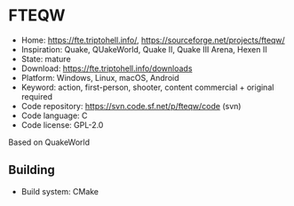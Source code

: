 # FTEQW

- Home: https://fte.triptohell.info/, https://sourceforge.net/projects/fteqw/
- Inspiration: Quake, QUakeWorld, Quake II, Quake III Arena, Hexen II
- State: mature
- Download: https://fte.triptohell.info/downloads
- Platform: Windows, Linux, macOS, Android
- Keyword: action, first-person, shooter, content commercial + original required
- Code repository: https://svn.code.sf.net/p/fteqw/code (svn)
- Code language: C
- Code license: GPL-2.0

Based on QuakeWorld

## Building

- Build system: CMake
